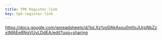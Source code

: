 ```yaml
---
title: TPK Register link
key: tpk-register-link
---
```

https://docs.google.com/spreadsheets/d/1oLXz1voDAkAxou0m1oJUrpNbZzxtMAEe6NgVUvLDdEA/edit?usp=sharing